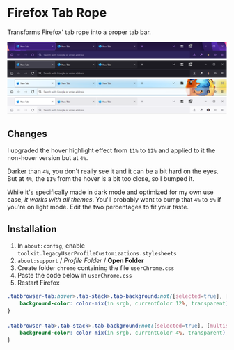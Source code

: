 # Firefox Tab Rope

Transforms Firefox' tab rope into a proper tab bar.

![Alpenglow](screenshots/Alpenglow.png)
![Dark](screenshots/Dark.png)
![Firefox B](screenshots/Firefox%20B.png)
![Light](screenshots/Light.png)

## Changes

I upgraded the hover highlight effect from `11%` to `12%` and applied to it the non-hover version but at `4%`.

Darker than `4%`, you don't really see it and it can be a bit hard on the eyes. But at `4%`, the `11%` from the hover is a bit too close, so I bumped it.

While it's specifically made in dark mode and optimized for my own use case, *it works with all themes*. You'll probably want to bump that `4%` to `5%` if you're on light mode. Edit the two percentages to fit your taste.

## Installation

1. In `about:config`, enable `toolkit.legacyUserProfileCustomizations.stylesheets`
2. `about:support` / *Profile Folder* / **Open Folder**
3. Create folder `chrome` containing the file `userChrome.css`
4. Paste the code below in `userChrome.css`
5. Restart Firefox

```css
.tabbrowser-tab:hover>.tab-stack>.tab-background:not([selected=true], [multiselected]) {
	background-color: color-mix(in srgb, currentColor 12%, transparent);
}

.tabbrowser-tab>.tab-stack>.tab-background:not([selected=true], [multiselected]) {
	background-color: color-mix(in srgb, currentColor 4%, transparent);
}
```
